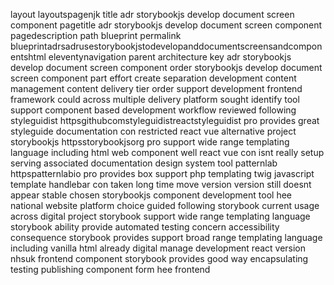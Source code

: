 layout layoutspagenjk title adr storybookjs develop document screen component pagetitle adr storybookjs develop document screen component pagedescription path blueprint permalink blueprintadrsadrusestorybookjstodevelopanddocumentscreensandcomponentshtml eleventynavigation parent architecture key adr storybookjs develop document screen component order storybookjs develop document screen component part effort create separation development content management content delivery tier order support development frontend framework could across multiple delivery platform sought identify tool support component based development workflow reviewed following styleguidist httpsgithubcomstyleguidistreactstyleguidist pro provides great styleguide documentation con restricted react vue alternative project storybookjs httpsstorybookjsorg pro support wide range templating language including html web component well react vue con isnt really setup serving associated documentation design system tool patternlab httpspatternlabio pro provides box support php templating twig javascript template handlebar con taken long time move version version still doesnt appear stable chosen storybookjs component development tool hee national website platform choice guided following storybook current usage across digital project storybook support wide range templating language storybook ability provide automated testing concern accessibility consequence storybook provides support broad range templating language including vanilla html already digital manage development react version nhsuk frontend component storybook provides good way encapsulating testing publishing component form hee frontend